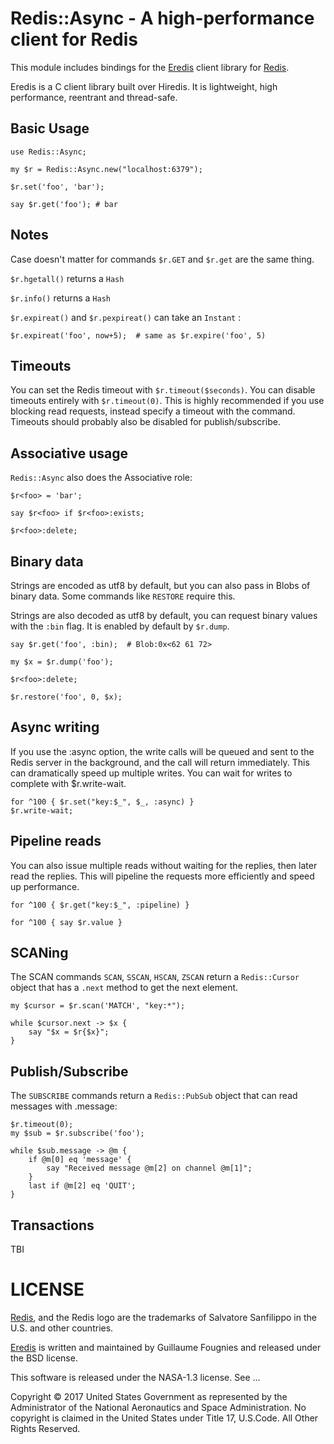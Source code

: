 # Redis::Async - A high-performance client for Redis

This module includes bindings for the
[Eredis](https://github.com/EulerianTechnologies/eredis) client
library for [Redis](https://redis.io).

Eredis is a C client library built over Hiredis. It is lightweight,
high performance, reentrant and thread-safe.

## Basic Usage

    use Redis::Async;

    my $r = Redis::Async.new("localhost:6379");

    $r.set('foo', 'bar');

    say $r.get('foo'); # bar

## Notes

Case doesn't matter for commands `$r.GET` and `$r.get` are the same thing.

`$r.hgetall()` returns a `Hash`

`$r.info()` returns a `Hash`

`$r.expireat()` and `$r.pexpireat()` can take an `Instant` :

    $r.expireat('foo', now+5);  # same as $r.expire('foo', 5)

## Timeouts

You can set the Redis timeout with `$r.timeout($seconds)`.  You can
disable timeouts entirely with `$r.timeout(0)`. This is highly
recommended if you use blocking read requests, instead specify a
timeout with the command.  Timeouts should probably also be disabled
for publish/subscribe.

## Associative usage

`Redis::Async` also does the Associative role:

    $r<foo> = 'bar';

    say $r<foo> if $r<foo>:exists;

    $r<foo>:delete;

## Binary data

Strings are encoded as utf8 by default, but you can also pass in Blobs
of binary data.  Some commands like `RESTORE` require this.

Strings are also decoded as utf8 by default, you can request binary
values with the `:bin` flag.  It is enabled by default by `$r.dump`.

    say $r.get('foo', :bin);  # Blob:0x<62 61 72>

    my $x = $r.dump('foo');

    $r<foo>:delete;

    $r.restore('foo', 0, $x);

## Async writing

If you use the :async option, the write calls will be queued and sent
to the Redis server in the background, and the call will return
immediately.  This can dramatically speed up multiple writes.
You can wait for writes to complete with $r.write-wait.

    for ^100 { $r.set("key:$_", $_, :async) }
    $r.write-wait;

## Pipeline reads

You can also issue multiple reads without waiting for the replies,
then later read the replies.  This will pipeline the requests more
efficiently and speed up performance.

    for ^100 { $r.get("key:$_", :pipeline) }

    for ^100 { say $r.value }

## SCANing

The SCAN commands `SCAN`, `SSCAN`, `HSCAN`, `ZSCAN` return a
`Redis::Cursor` object that has a `.next` method to get the next
element.

    my $cursor = $r.scan('MATCH', "key:*"); 

    while $cursor.next -> $x {
        say "$x = $r{$x}";
    }

## Publish/Subscribe

The `SUBSCRIBE` commands return a `Redis::PubSub` object that can
read messages with .message:

    $r.timeout(0);
    my $sub = $r.subscribe('foo');

    while $sub.message -> @m {
        if @m[0] eq 'message' {
            say "Received message @m[2] on channel @m[1]";
        }
        last if @m[2] eq 'QUIT';
    }

## Transactions

TBI

# LICENSE

[Redis](https://redis.io), and the Redis logo are the trademarks of
Salvatore Sanfilippo in the U.S. and other countries.

[Eredis](https://github.com/EulerianTechnologies/eredis) is written
and maintained by Guillaume Fougnies and released under the BSD
license.

This software is released under the NASA-1.3 license.  See ...

Copyright © 2017 United States Government as represented by the
Administrator of the National Aeronautics and Space Administration.
No copyright is claimed in the United States under Title 17,
U.S.Code. All Other Rights Reserved.
